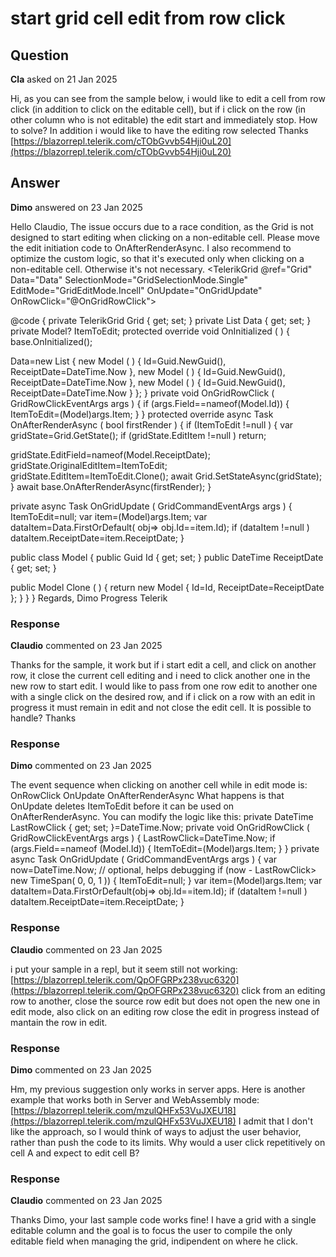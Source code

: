 # start grid cell edit from row click

## Question

**Cla** asked on 21 Jan 2025

Hi, as you can see from the sample below, i would like to edit a cell from row click (in addition to click on the editable cell), but if i click on the row (in other column who is not editable) the edit start and immediately stop. How to solve? In addition i would like to have the editing row selected Thanks [https://blazorrepl.telerik.com/cTObGvvb54Hji0uL20](https://blazorrepl.telerik.com/cTObGvvb54Hji0uL20)

## Answer

**Dimo** answered on 23 Jan 2025

Hello Claudio, The issue occurs due to a race condition, as the Grid is not designed to start editing when clicking on a non-editable cell. Please move the edit initiation code to OnAfterRenderAsync. I also recommend to optimize the custom logic, so that it's executed only when clicking on a non-editable cell. Otherwise it's not necessary. <TelerikGrid @ref="Grid" Data="Data" SelectionMode="GridSelectionMode.Single" EditMode="GridEditMode.Incell" OnUpdate="OnGridUpdate" OnRowClick="@OnGridRowClick"> <GridColumns> <GridColumn Editable="false" Field="Id" /> <GridColumn Field="ReceiptDate" /> </GridColumns> </TelerikGrid>

@code {
private TelerikGrid<Model> Grid { get; set; }
private List<Model> Data { get; set; } private Model? ItemToEdit; protected override void OnInitialized ( ) {
base.OnInitialized();

Data=new List<Model> { new Model ( ) { Id=Guid.NewGuid(), ReceiptDate=DateTime.Now }, new Model ( ) { Id=Guid.NewGuid(), ReceiptDate=DateTime.Now }, new Model ( ) { Id=Guid.NewGuid(), ReceiptDate=DateTime.Now }
};
} private void OnGridRowClick ( GridRowClickEventArgs args ) { if (args.Field==nameof(Model.Id))
{
ItemToEdit=(Model)args.Item;
}
} protected override async Task OnAfterRenderAsync ( bool firstRender ) { if (ItemToEdit !=null )
{ var gridState=Grid.GetState(); if (gridState.EditItem !=null ) return;

gridState.EditField=nameof(Model.ReceiptDate);
gridState.OriginalEditItem=ItemToEdit;
gridState.EditItem=ItemToEdit.Clone(); await Grid.SetStateAsync(gridState);
} await base.OnAfterRenderAsync(firstRender);
}

private async Task OnGridUpdate ( GridCommandEventArgs args ) { ItemToEdit=null; var item=(Model)args.Item; var dataItem=Data.FirstOrDefault( obj=> obj.Id==item.Id); if (dataItem !=null )
dataItem.ReceiptDate=item.ReceiptDate;
}

public class Model {
public Guid Id { get; set; }
public DateTime ReceiptDate { get; set; }

public Model Clone ( ) { return new Model
{
Id=Id,
ReceiptDate=ReceiptDate
};
}
}
} Regards, Dimo Progress Telerik

### Response

**Claudio** commented on 23 Jan 2025

Thanks for the sample, it work but if i start edit a cell, and click on another row, it close the current cell editing and i need to click another one in the new row to start edit. I would like to pass from one row edit to another one with a single click on the desired row, and if i click on a row with an edit in progress it must remain in edit and not close the edit cell. It is possible to handle? Thanks

### Response

**Dimo** commented on 23 Jan 2025

The event sequence when clicking on another cell while in edit mode is: OnRowClick OnUpdate OnAfterRenderAsync What happens is that OnUpdate deletes ItemToEdit before it can be used on OnAfterRenderAsync. You can modify the logic like this: private DateTime LastRowClick { get; set; }=DateTime.Now; private void OnGridRowClick ( GridRowClickEventArgs args ) { LastRowClick=DateTime.Now; if (args.Field==nameof (Model.Id))
{
ItemToEdit=(Model)args.Item;
}
} private async Task OnGridUpdate ( GridCommandEventArgs args ) { var now=DateTime.Now; // optional, helps debugging if (now - LastRowClick> new TimeSpan( 0, 0, 1 ))
{
ItemToEdit=null;
} var item=(Model)args.Item; var dataItem=Data.FirstOrDefault(obj=> obj.Id==item.Id); if (dataItem !=null )
dataItem.ReceiptDate=item.ReceiptDate;
}

### Response

**Claudio** commented on 23 Jan 2025

i put your sample in a repl, but it seem still not working: [https://blazorrepl.telerik.com/QpOFGRPx238vuc6320](https://blazorrepl.telerik.com/QpOFGRPx238vuc6320) click from an editing row to another, close the source row edit but does not open the new one in edit mode, also click on an editing row close the edit in progress instead of mantain the row in edit.

### Response

**Dimo** commented on 23 Jan 2025

Hm, my previous suggestion only works in server apps. Here is another example that works both in Server and WebAssembly mode: [https://blazorrepl.telerik.com/mzulQHFx53VuJXEU18](https://blazorrepl.telerik.com/mzulQHFx53VuJXEU18) I admit that I don't like the approach, so I would think of ways to adjust the user behavior, rather than push the code to its limits. Why would a user click repetitively on cell A and expect to edit cell B?

### Response

**Claudio** commented on 23 Jan 2025

Thanks Dimo, your last sample code works fine! I have a grid with a single editable column and the goal is to focus the user to compile the only editable field when managing the grid, indipendent on where he click.
